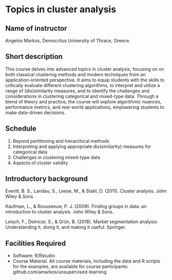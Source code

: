 # Topics in cluster analysis

## Name of instructor
Angelos Markos, Democritus University of Thrace, Greece.

## Short description
This course delves into advanced topics in cluster analysis, focusing on
on both classical clustering methods and modern techniques from an
application-oriented perspective. It aims to equip students with the skills
to critically evaluate different clustering algorithms, to interpret and
utilize a range of (dis)similarity measures, and to identify the challenges
and considerations in clustering categorical and mixed-type data.
Through a blend of theory and practice, the course will explore
algorithmic nuances, performance metrics, and real-world applications,
empowering students to make data-driven decisions.

## Schedule
1. Beyond partitioning and hierarchical methods
2. Interpreting and applying appropriate dis(similarity) measures for
categorical data
3. Challenges in clustering mixed-type data
4. Aspects of cluster validity

## Introductory background

Everitt, B. S., Landau, S., Leese, M., & Stahl, D. (2011). Cluster analysis.
John Wiley & Sons.

Kaufman, L., & Rousseeuw, P. J. (2009). Finding groups in data: an
introduction to cluster analysis. John Wiley & Sons.

Leisch, F., Dolnicar, S., & Grün, B. (2018). Market segmentation
analysis: Understanding it, doing it, and making it useful. Springer.

## Facilities Required

- Software: R/Rstudio
- Course Material. All course materials, including the data and R scripts
for the examples, are available for course participants:
github.com/amarkos/unsupervised-learning
